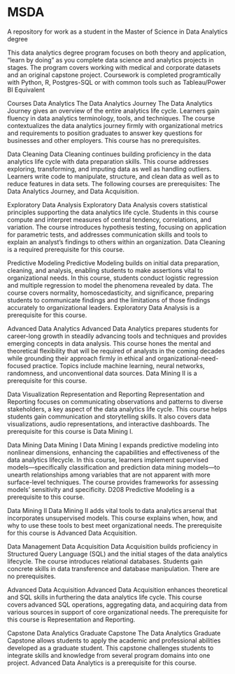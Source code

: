 # MSDA
A repository for work as a student in the Master of Science in Data Analytics degree

This data analytics degree program focuses on both theory and application, “learn by doing” as you complete data science and analytics projects in stages. The program covers working with medical and corporate datasets and an original capstone project. Coursework is completed programtically with Python, R, Postgres-SQL or with common tools such as Tableau/Power BI Equivalent

Courses
Data Analytics
The Data Analytics Journey
The Data Analytics Journey gives an overview of the entire analytics life cycle. Learners gain fluency in data analytics terminology, tools, and techniques. The course contextualizes the data analytics journey firmly with organizational metrics and requirements to position graduates to answer key questions for businesses and other employers. This course has no prerequisites.

Data Cleaning
Data Cleaning continues building proficiency in the data analytics life cycle with data preparation skills. This course addresses exploring, transforming, and imputing data as well as handling outliers. Learners write code to manipulate, structure, and clean data as well as to reduce features in data sets. The following courses are prerequisites: The Data Analytics Journey, and Data Acquisition.

Exploratory Data Analysis
Exploratory Data Analysis covers statistical principles supporting the data analytics life cycle. Students in this course compute and interpret measures of central tendency, correlations, and variation. The course introduces hypothesis testing, focusing on application for parametric tests, and addresses communication skills and tools to explain an analyst’s findings to others within an organization. Data Cleaning is a required prerequisite for this course.

Predictive Modeling
Predictive Modeling builds on initial data preparation, cleaning, and analysis, enabling students to make assertions vital to organizational needs. In this course, students conduct logistic regression and multiple regression to model the phenomena revealed by data. The course covers normality, homoscedasticity, and significance, preparing students to communicate findings and the limitations of those findings accurately to organizational leaders. Exploratory Data Analysis is a prerequisite for this course.

Advanced Data Analytics
Advanced Data Analytics prepares students for career-long growth in steadily advancing tools and techniques and provides emerging concepts in data analysis. This course hones the mental and theoretical flexibility that will be required of analysts in the coming decades while grounding their approach firmly in ethical and organizational-need-focused practice. Topics include machine learning, neural networks, randomness, and unconventional data sources. Data Mining II is a prerequisite for this course.

Data Visualization
Representation and Reporting
Representation and Reporting focuses on communicating observations and patterns to diverse stakeholders, a key aspect of the data analytics life cycle. This course helps students gain communication and storytelling skills. It also covers data visualizations, audio representations, and interactive dashboards. The prerequisite for this course is Data Mining I.

Data Mining
Data Mining I
Data Mining I expands predictive modeling into nonlinear dimensions, enhancing the capabilities and effectiveness of the data analytics lifecycle. In this course, learners implement supervised models—specifically classification and prediction data mining models—to unearth relationships among variables that are not apparent with more surface-level techniques. The course provides frameworks for assessing models’ sensitivity and specificity. D208 Predictive Modeling is a prerequisite to this course.

Data Mining II
Data Mining II adds vital tools to data analytics arsenal that incorporates unsupervised models. This course explains when, how, and why to use these tools to best meet organizational needs. The prerequisite for this course is Advanced Data Acquisition.

Data Management
Data Acquisition
Data Acquisition builds proficiency in Structured Query Language (SQL) and the initial stages of the data analytics lifecycle. The course introduces relational databases. Students gain concrete skills in data transference and database manipulation. There are no prerequisites.

Advanced Data Acquisition
Advanced Data Acquisition enhances theoretical and SQL skills in furthering the data analytics life cycle. This course covers advanced SQL operations, aggregating data, and acquiring data from various sources in support of core organizational needs. The prerequisite for this course is Representation and Reporting.

Capstone
Data Analytics Graduate Capstone
The Data Analytics Graduate Capstone allows students to apply the academic and professional abilities developed as a graduate student. This capstone challenges students to integrate skills and knowledge from several program domains into one project. Advanced Data Analytics is a prerequisite for this course.
